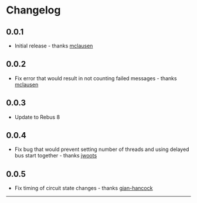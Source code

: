 # Changelog

## 0.0.1
* Initial release - thanks [mclausen]

## 0.0.2
* Fix error that would result in not counting failed messages - thanks [mclausen]

## 0.0.3
* Update to Rebus 8

## 0.0.4
* Fix bug that would prevent setting number of threads and using delayed bus start together - thanks [jwoots]

## 0.0.5
* Fix timing of circuit state changes - thanks [gian-hancock]

---------

[gian-hancock]: https://github.com/gian-hancock
[jwoots]: https://github.com/jwoots
[mclausen]: https://github.com/mclausen
